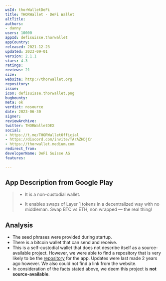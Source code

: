 ```yaml
---
wsId: thorWalletDeFi
title: THORWallet - DeFi Wallet
altTitle: 
authors:
- danny
users: 10000
appId: defisuisse.thorwallet
appCountry: 
released: 2021-12-23
updated: 2023-09-01
version: 2.1.1
stars: 4.3
ratings: 
reviews: 21
size: 
website: http://thorwallet.org
repository: 
issue: 
icon: defisuisse.thorwallet.png
bugbounty: 
meta: ok
verdict: nosource
date: 2023-06-30
signer: 
reviewArchive: 
twitter: THORWalletDEX
social:
- https://t.me/THORWalletOfficial
- https://discord.com/invite/TArAZHDjCr
- https://thorwallet.medium.com
redirect_from: 
developerName: DeFi Suisse AG
features: 

---
```


## App Description from Google Play

> - It is a non-custodial wallet.
>
> - It enables swaps of Layer 1 tokens in a decentralized way with no middleman. Swap BTC vs ETH, non wrapped — the real thing!

## Analysis

- The seed phrases were provided during startup.
- There is a bitcoin wallet that can send and receive.
- This is a self-custodial wallet that does not describe itself as a source-available project. However, we were able to find a repository that is very likely to be the [repository](https://github.com/chj-damon/thorwallet-react-native) for the app. Updates were last made 2 years ago however. We also could not find a link from the website.
- In consideration of the facts stated above, we deem this project is **not source-available**.
